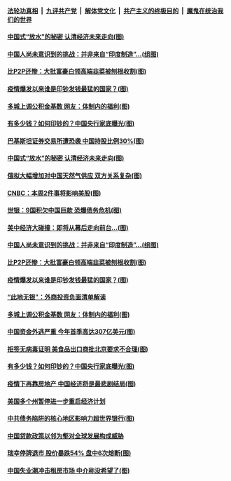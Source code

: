 ####  [法轮功真相](../../../../basic/blob/master/README.md?t=06300602) &nbsp;|&nbsp; [九评共产党](../../../../9ping.md/blob/master/README.md?t=06300602) &nbsp;|&nbsp; [解体党文化](../../../../jtdwh.md/blob/master/README.md?t=06300602)  &nbsp;|&nbsp; [共产主义的终极目的](../../../../gczydzjmd.md/blob/master/README.md?t=06300602) &nbsp;|&nbsp; [魔鬼在统治我们的世界](../../../../mgztzwmdsj.md/blob/master/README.md?t=06300602) 

#### [中国式“放水”的秘密 认清经济未来走向(图)](../pages/p5/938113.md?t=06300602) 

#### [中国人尚未意识到的挑战：并非来自“印度制造”…(组图)](../pages/p5/938013.md?t=06300602) 

#### [比P2P还惨：大批富豪白领高端韭菜被刨根收割(图)](../pages/p5/938055.md?t=06300602) 

#### [疫情爆发以来谁是印钞发钱最猛的国家？(图)](../pages/p5/938038.md?t=06300602) 

#### [多城上调公积金基数 网友：体制内的福利(图)](../pages/p5/937999.md?t=06300602) 

#### [有多少钱？如何印钞的？中国央行家底曝光(图)](../pages/p5/937885.md?t=06300602) 

#### [巴基斯坦证券交易所遭恐袭 中国持股比例30%(图)](../pages/p5/938118.md?t=06300602) 

#### [中国式“放水”的秘密 认清经济未来走向(图)](../pages/p5/938113.md?t=06300602) 

#### [俄拟大幅增加对中国天然气供应 双方关系复杂(图)](../pages/p5/938110.md?t=06300602) 

#### [CNBC：本周2件事将影响美股(图)](../pages/p5/938078.md?t=06300602) 

#### [世银︰9国积欠中国巨款 恐爆债务危机(图)](../pages/p5/938074.md?t=06300602) 

#### [美中经济大碰撞：即将从幕后走向前台…(图)](../pages/p5/938024.md?t=06300602) 

#### [中国人尚未意识到的挑战：并非来自“印度制造”…(组图)](../pages/p5/938013.md?t=06300602) 

#### [比P2P还惨：大批富豪白领高端韭菜被刨根收割(图)](../pages/p5/938055.md?t=06300602) 

#### [疫情爆发以来谁是印钞发钱最猛的国家？(图)](../pages/p5/938038.md?t=06300602) 

#### [“此地无银”：外商投资负面清单解读](../pages/p5/938011.md?t=06300602) 

#### [多城上调公积金基数 网友：体制内的福利(图)](../pages/p5/937999.md?t=06300602) 

#### [中国资金外逃严重 今年首季高达307亿美元(图)](../pages/p5/937945.md?t=06300602) 

#### [拒签无病毒证明 美食品出口商批北京要求不合理(图)](../pages/p5/937941.md?t=06300602) 

#### [有多少钱？如何印钞的？中国央行家底曝光(图)](../pages/p5/937885.md?t=06300602) 

#### [疫情下再靠房地产 中国经济将是最悲剧结局(图)](../pages/p5/937893.md?t=06300602) 

#### [美国多个州暂停进一步重启经济计划](../pages/p5/937884.md?t=06300602) 

#### [中共债务陷阱的核心地区影响力超世界银行(图)](../pages/p5/937882.md?t=06300602) 

#### [中国贷款政策以邻为壑对全球发展构成威胁](../pages/p5/937877.md?t=06300602) 

#### [瑞幸停牌退市 股价暴跌54% 盘中6次熔断(图)](../pages/p5/937854.md?t=06300602) 

#### [中国失业潮冲击租房市场 中介称没希望了(图)](../pages/p5/937808.md?t=06300602) 

